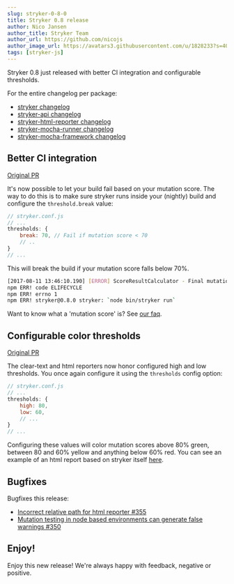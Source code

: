 ```yaml
---
slug: stryker-0-8-0
title: Stryker 0.8 release
author: Nico Jansen
author_title: Stryker Team
author_url: https://github.com/nicojs
author_image_url: https://avatars3.githubusercontent.com/u/1828233?s=400&u=fec18ad3776aaafec54c49bbd7173a841ae7ea59&v=4
tags: [stryker-js]
---
```


Stryker 0.8 just released with better CI integration and configurable thresholds.

<!--truncate-->

For the entire changelog per package:

- [stryker changelog](https://github.com/stryker-mutator/stryker-js/blob/master/packages/stryker/CHANGELOG.md)
- [stryker-api changelog](https://github.com/stryker-mutator/stryker-js/blob/master/packages/stryker-api/CHANGELOG.md)
- [stryker-html-reporter changelog](https://github.com/stryker-mutator/stryker-js/blob/master/packages/stryker-html-reporter/CHANGELOG.md)
- [stryker-mocha-runner changelog](https://github.com/stryker-mutator/stryker-js/blob/master/packages/stryker-mocha-runner/CHANGELOG.md)
- [stryker-mocha-framework changelog](https://github.com/stryker-mutator/stryker-js/blob/master/packages/stryker-mocha-framework/CHANGELOG.md)

## Better CI integration

[Original PR](https://github.com/stryker-mutator/stryker-js/pull/355)

It's now possible to let your build fail based on your mutation score.
The way to do this is to make sure stryker runs inside your (nightly) build and configure the `threshold.break` value:

```javascript
// stryker.conf.js
// ...
thresholds: {
    break: 70, // Fail if mutation score < 70
    // ..
}
// ...
```

This will break the build if your mutation score falls below 70%.

```bash
[2017-08-11 13:46:10.190] [ERROR] ScoreResultCalculator - Final mutation score 66.97 under breaking threshold 70, setting exit code to 1 (failure).
npm ERR! code ELIFECYCLE
npm ERR! errno 1
npm ERR! stryker@0.8.0 stryker: `node bin/stryker run`
```

Want to know what a 'mutation score' is? See [our faq](/docs/General/faq/).

## Configurable color thresholds

[Original PR](https://github.com/stryker-mutator/stryker-js/pull/355)

The clear-text and html reporters now honor configured high and low thresholds.
You once again configure it using the `thresholds` config option:

```javascript
// stryker.conf.js
// ...
thresholds: {
    high: 80,
    low: 60,
    // ...
}
// ...
```

Configuring these values will color mutation scores above 80% <span className="text-success">green</span>, between 80 and 60% <span className="text-warning">yellow</span> and anything below 60% <span className="text-danger">red</span>.
You can see an example of an html report based on stryker itself [here](https://stryker-mutator.github.io/stryker-html-reporter).

## Bugfixes

Bugfixes this release:

- [Incorrect relative path for html reporter #355](https://github.com/stryker-mutator/stryker-js/issues/335)
- [Mutation testing in node based environments can generate false warnings #350](https://github.com/stryker-mutator/stryker-js/issues/350)

## Enjoy!

Enjoy this new release! We're always happy with feedback, negative or positive.
